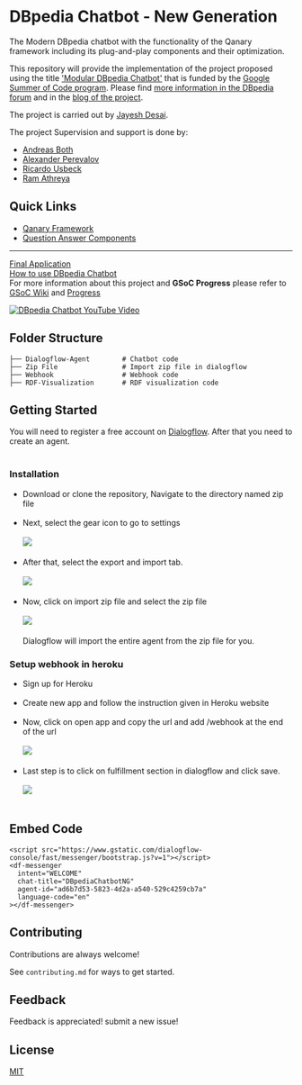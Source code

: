 # DBpedia Chatbot - New Generation
The Modern DBpedia chatbot with the functionality of the Qanary framework including its plug-and-play components and their optimization.  <br>

This repository will provide the implementation of the project proposed using the title ['Modular DBpedia Chatbot'](https://forum.dbpedia.org/t/modular-dbpedia-chatbot-gsoc-2021/953) that is funded by the [Google Summer of Code program](https://summerofcode.withgoogle.com/projects/#5922382260207616). Please find [more information in the DBpedia forum](https://forum.dbpedia.org/t/modular-dbpedia-chatbot-gsoc-2021/953) and in the [blog of the project](https://jayeshdesai4520.github.io/DBpedia-GSoC-2021/about).

The project is carried out by [Jayesh Desai](https://github.com/jayeshdesai4520). 

The project Supervision and support is done by:

* [Andreas Both](https://github.com/anbo-de)
* [Alexander Perevalov](https://github.com/Perevalov)
* [Ricardo Usbeck](https://github.com/RicardoUsbeck)
* [Ram Athreya](https://github.com/ram-g-athreya)

## Quick Links
- [Qanary Framework](https://github.com/WDAqua/Qanary)
- [Question Answer Components](https://github.com/WDAqua/Qanary-question-answering-components)
___
[Final Application](https://tacoaccounttest.github.io/) <br> 
[How to use DBpedia Chatbot](https://jayeshdesai4520.github.io/DBpedia-GSoC-2021/about) <br> 
For more information about this project and **GSoC Progress** please refer to [GSoC Wiki](https://github.com/jayeshdesai4520/chatbot-ng-internal/wiki) and [Progress](https://jayeshdesai4520.github.io/DBpedia-GSoC-2021/)

[![DBpedia Chatbot YouTube Video](https://j.gifs.com/36y1JR.gif)](https://youtu.be/acUmhZbHfKY)

## Folder Structure

    ├── Dialogflow-Agent        # Chatbot code
    ├── Zip File                # Import zip file in dialogflow
    ├── Webhook                 # Webhook code
    ├── RDF-Visualization       # RDF visualization code
    
    

## Getting Started

You will need to register a free account on [Dialogflow](https://dialogflow.cloud.google.com/). After that you need to create an agent. <br> <br>

### Installation

- Download or clone the repository, Navigate to the directory named zip file <br> <br>
- Next, select the gear icon to go to settings <br> <br>
![](https://imgur.com/kXBTaEr.png)  <br> <br>
- After that, select the export and import tab.  <br> <br>
![](https://imgur.com/Gr5VVBj.png)  <br> <br>
- Now, click on import zip file and select the zip file  <br> <br>
![](https://imgur.com/dd59yCh.png)  <br> <br>
Dialogflow will import the entire agent from the zip file for you. 

### Setup webhook in heroku 

- Sign up for Heroku <br> <br>
- Create new app and follow the instruction given in Heroku website <br> <br>
- Now, click on open app and copy the url and add /webhook at the end of the url <br> <br>
![](https://imgur.com/M8PnbnO.png)  <br> <br>
- Last step is to click on fulfillment section in dialogflow and click save. <br> <br>
![](https://imgur.com/LlDxjLW.png)  <br> <br>
 
## Embed Code
```
<script src="https://www.gstatic.com/dialogflow-console/fast/messenger/bootstrap.js?v=1"></script>
<df-messenger
  intent="WELCOME"
  chat-title="DBpediaChatbotNG"
  agent-id="ad6b7d53-5823-4d2a-a540-529c4259cb7a"
  language-code="en"
></df-messenger>
```
 
## Contributing

Contributions are always welcome!

See `contributing.md` for ways to get started.
 
## Feedback

Feedback is appreciated! submit a new issue!


## License

[MIT](/LICENSE)

    

